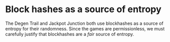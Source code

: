 # Block hashes as a source of entropy

The Degen Trail and Jackpot Junction both use blockhashes as a source of entropy for their randomness.
Since the games are permissionless, we must carefully justify that blockhashes are a *fair* source of entropy.


